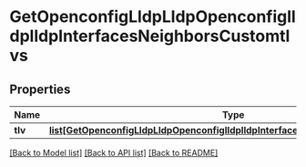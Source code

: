 # GetOpenconfigLldpLldpOpenconfiglldplldpInterfacesNeighborsCustomtlvs

## Properties
Name | Type | Description | Notes
------------ | ------------- | ------------- | -------------
**tlv** | [**list[GetOpenconfigLldpLldpOpenconfiglldplldpInterfacesNeighborsCustomtlvsTlv]**](GetOpenconfigLldpLldpOpenconfiglldplldpInterfacesNeighborsCustomtlvsTlv.md) |  | [optional] 

[[Back to Model list]](../README.md#documentation-for-models) [[Back to API list]](../README.md#documentation-for-api-endpoints) [[Back to README]](../README.md)


